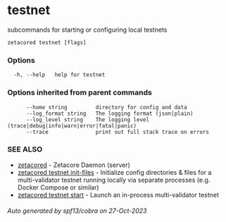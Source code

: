 # testnet

subcommands for starting or configuring local testnets

```
zetacored testnet [flags]
```

### Options

```
  -h, --help   help for testnet
```

### Options inherited from parent commands

```
      --home string         directory for config and data 
      --log_format string   The logging format (json|plain) 
      --log_level string    The logging level (trace|debug|info|warn|error|fatal|panic) 
      --trace               print out full stack trace on errors
```

### SEE ALSO

* [zetacored](zetacored.md)	 - Zetacore Daemon (server)
* [zetacored testnet init-files](zetacored_testnet_init-files.md)	 - Initialize config directories & files for a multi-validator testnet running locally via separate processes (e.g. Docker Compose or similar)
* [zetacored testnet start](zetacored_testnet_start.md)	 - Launch an in-process multi-validator testnet

###### Auto generated by spf13/cobra on 27-Oct-2023

